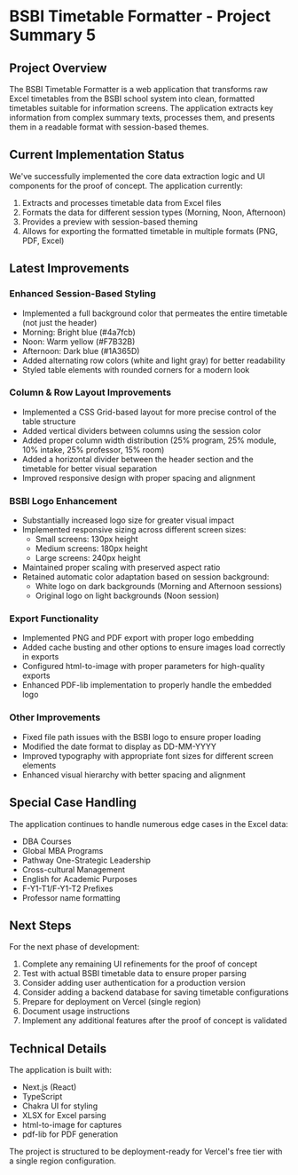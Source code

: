# BSBI Timetable Formatter - Project Summary 5

## Project Overview
The BSBI Timetable Formatter is a web application that transforms raw Excel timetables from the BSBI school system into clean, formatted timetables suitable for information screens. The application extracts key information from complex summary texts, processes them, and presents them in a readable format with session-based themes.

## Current Implementation Status
We've successfully implemented the core data extraction logic and UI components for the proof of concept. The application currently:

1. Extracts and processes timetable data from Excel files
2. Formats the data for different session types (Morning, Noon, Afternoon)
3. Provides a preview with session-based theming
4. Allows for exporting the formatted timetable in multiple formats (PNG, PDF, Excel)

## Latest Improvements

### Enhanced Session-Based Styling
- Implemented a full background color that permeates the entire timetable (not just the header)
- Morning: Bright blue (#4a7fcb)
- Noon: Warm yellow (#F7B32B)
- Afternoon: Dark blue (#1A365D)
- Added alternating row colors (white and light gray) for better readability
- Styled table elements with rounded corners for a modern look

### Column & Row Layout Improvements
- Implemented a CSS Grid-based layout for more precise control of the table structure
- Added vertical dividers between columns using the session color
- Added proper column width distribution (25% program, 25% module, 10% intake, 25% professor, 15% room)
- Added a horizontal divider between the header section and the timetable for better visual separation
- Improved responsive design with proper spacing and alignment

### BSBI Logo Enhancement
- Substantially increased logo size for greater visual impact
- Implemented responsive sizing across different screen sizes:
  - Small screens: 130px height
  - Medium screens: 180px height
  - Large screens: 240px height
- Maintained proper scaling with preserved aspect ratio
- Retained automatic color adaptation based on session background:
  - White logo on dark backgrounds (Morning and Afternoon sessions)
  - Original logo on light backgrounds (Noon session)

### Export Functionality
- Implemented PNG and PDF export with proper logo embedding
- Added cache busting and other options to ensure images load correctly in exports
- Configured html-to-image with proper parameters for high-quality exports
- Enhanced PDF-lib implementation to properly handle the embedded logo

### Other Improvements
- Fixed file path issues with the BSBI logo to ensure proper loading
- Modified the date format to display as DD-MM-YYYY
- Improved typography with appropriate font sizes for different screen elements
- Enhanced visual hierarchy with better spacing and alignment

## Special Case Handling
The application continues to handle numerous edge cases in the Excel data:

- DBA Courses
- Global MBA Programs
- Pathway One-Strategic Leadership
- Cross-cultural Management
- English for Academic Purposes
- F-Y1-T1/F-Y1-T2 Prefixes
- Professor name formatting

## Next Steps
For the next phase of development:

1. Complete any remaining UI refinements for the proof of concept
2. Test with actual BSBI timetable data to ensure proper parsing
3. Consider adding user authentication for a production version
4. Consider adding a backend database for saving timetable configurations
5. Prepare for deployment on Vercel (single region)
6. Document usage instructions
7. Implement any additional features after the proof of concept is validated

## Technical Details
The application is built with:
- Next.js (React)
- TypeScript
- Chakra UI for styling
- XLSX for Excel parsing
- html-to-image for captures
- pdf-lib for PDF generation

The project is structured to be deployment-ready for Vercel's free tier with a single region configuration. 